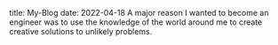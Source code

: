 title: My-Blog
date: 2022-04-18
A major reason I wanted to become an engineer was to use the knowledge of the world around me to create creative solutions to unlikely problems.
